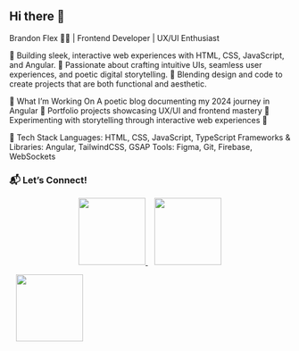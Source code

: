 ## Hi there 👋

Brandon Flex 👨‍💻 | Frontend Developer | UX/UI Enthusiast

🚀 Building sleek, interactive web experiences with HTML, CSS, JavaScript, and Angular.
📌 Passionate about crafting intuitive UIs, seamless user experiences, and poetic digital storytelling.
🎨 Blending design and code to create projects that are both functional and aesthetic.

🔹 What I’m Working On
A poetic blog documenting my 2024 journey in Angular 🌿
Portfolio projects showcasing UX/UI and frontend mastery 🎨
Experimenting with storytelling through interactive web experiences 📖

🔹 Tech Stack
Languages: HTML, CSS, JavaScript, TypeScript
Frameworks & Libraries: Angular, TailwindCSS, GSAP
Tools: Figma, Git, Firebase, WebSockets

### 📬 Let’s Connect!  

<p align="center">
  <a href="https://www.instagram.com/" target="_blank">
    <img src="https://upload.wikimedia.org/wikipedia/commons/e/e7/Instagram_logo_2016.svg" width="120">
  </a>
  &nbsp;&nbsp;
  <a href="https://www.linkedin.com/in/flex-brandon-39494128b?lipi=urn%3Ali%3Apage%3Ad_flagship3_profile_view_base_contact_details%3BSBBkufigTUeuiMYvc0pDRQ%3D%3D" target="_blank">
    <img src="https://upload.wikimedia.org/wikipedia/commons/c/ca/LinkedIn_logo_initials.png" width="120">
  </a>
</p>


  &nbsp;&nbsp;
  <a href="https://www.linkedin.com/in/flex-brandon-39494128b?lipi=urn%3Ali%3Apage%3Ad_flagship3_profile_view_base_contact_details%3BSBBkufigTUeuiMYvc0pDRQ%3D%3D" target="_blank">
    <img src="https://upload.wikimedia.org/wikipedia/commons/c/ca/LinkedIn_logo_initials.png" width="120">
  </a>
</p>

